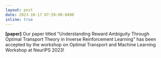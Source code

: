 ```yaml
---
layout: post
date: 2023-10-17 07:59:00-0400
inline: true
---
```

**[paper]** Our paper titled "Understanding Reward Ambiguity Through Optimal Transport Theory in Inverse Reinforcement Learning" has been accepted by the workshop on Optimal Transport and Machine Learning Workshop at NeurIPS 2023!
